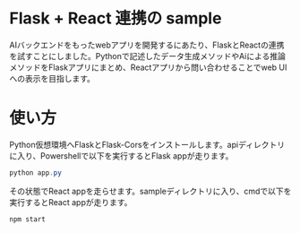 # Flask + React 連携の sample
AIバックエンドをもったwebアプリを開発するにあたり、FlaskとReactの連携を試すことにしました。Pythonで記述したデータ生成メソッドやAiによる推論メソッドをFlaskアプリにまとめ、Reactアプリから問い合わせることでweb UIへの表示を目指します。

# 使い方
Python仮想環境へFlaskとFlask-Corsをインストールします。apiディレクトリに入り、Powershellで以下を実行するとFlask appが走ります。
```powershell
python app.py
```
その状態でReact appを走らせます。sampleディレクトリに入り、cmdで以下を実行するとReact appが走ります。
```cmd
npm start
```
